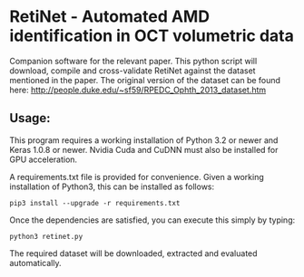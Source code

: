 # RetiNet - Automated AMD identification in OCT volumetric data

Companion software for the relevant paper. This python script will download, compile and cross-validate RetiNet against the dataset mentioned in the paper. The original version of the dataset can be found here: http://people.duke.edu/~sf59/RPEDC_Ophth_2013_dataset.htm

## Usage:
This program requires a working installation of Python 3.2 or newer and Keras 1.0.8 or newer. Nvidia Cuda and CuDNN must also be installed for GPU acceleration.

A requirements.txt file is provided for convenience. Given a working installation of Python3, this can be installed as follows:
```
pip3 install --upgrade -r requirements.txt
``` 

Once the dependencies are satisfied, you can execute this simply by typing:
```
python3 retinet.py
```

The required dataset will be downloaded, extracted and evaluated automatically. 
